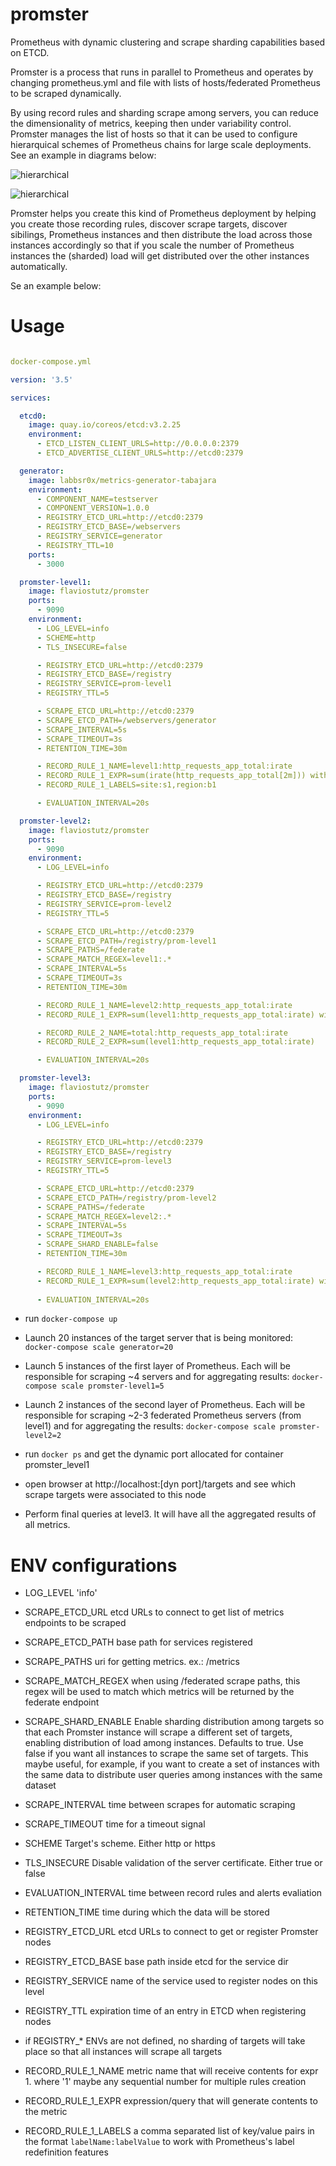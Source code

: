 # promster
Prometheus with dynamic clustering and scrape sharding capabilities based on ETCD.

Promster is a process that runs in parallel to Prometheus and operates by changing prometheus.yml and file with lists of hosts/federated Prometheus to be scraped dynamically.

By using record rules and sharding scrape among servers, you can reduce the dimensionality of metrics, keeping then under variability control. Promster manages the list of hosts so that it can be used to configure hierarquical schemes of Prometheus chains for large scale deployments. See an example in diagrams below:

![hierarchical](docs/hierarchical-prometheus.png "diagram")

![hierarchical](docs/etcd-prometheus.png "diagram")

Promster helps you create this kind of Prometheus deployment by helping you create those recording rules, discover scrape targets, discover sibilings, Prometheus instances and then distribute the load across those instances accordingly so that if you scale the number of Prometheus instances the (sharded) load will get distributed over the other instances automatically.

Se an example below:

# Usage

```yml

docker-compose.yml

version: '3.5'

services:

  etcd0:
    image: quay.io/coreos/etcd:v3.2.25
    environment:
      - ETCD_LISTEN_CLIENT_URLS=http://0.0.0.0:2379
      - ETCD_ADVERTISE_CLIENT_URLS=http://etcd0:2379

  generator:
    image: labbsr0x/metrics-generator-tabajara
    environment:
      - COMPONENT_NAME=testserver
      - COMPONENT_VERSION=1.0.0
      - REGISTRY_ETCD_URL=http://etcd0:2379
      - REGISTRY_ETCD_BASE=/webservers
      - REGISTRY_SERVICE=generator
      - REGISTRY_TTL=10
    ports:
      - 3000

  promster-level1:
    image: flaviostutz/promster
    ports:
      - 9090
    environment:
      - LOG_LEVEL=info
      - SCHEME=http
      - TLS_INSECURE=false

      - REGISTRY_ETCD_URL=http://etcd0:2379
      - REGISTRY_ETCD_BASE=/registry
      - REGISTRY_SERVICE=prom-level1
      - REGISTRY_TTL=5

      - SCRAPE_ETCD_URL=http://etcd0:2379
      - SCRAPE_ETCD_PATH=/webservers/generator
      - SCRAPE_INTERVAL=5s
      - SCRAPE_TIMEOUT=3s
      - RETENTION_TIME=30m

      - RECORD_RULE_1_NAME=level1:http_requests_app_total:irate
      - RECORD_RULE_1_EXPR=sum(irate(http_requests_app_total[2m])) without (job,server_name,instance)
      - RECORD_RULE_1_LABELS=site:s1,region:b1

      - EVALUATION_INTERVAL=20s

  promster-level2:
    image: flaviostutz/promster
    ports:
      - 9090
    environment:
      - LOG_LEVEL=info

      - REGISTRY_ETCD_URL=http://etcd0:2379
      - REGISTRY_ETCD_BASE=/registry
      - REGISTRY_SERVICE=prom-level2
      - REGISTRY_TTL=5

      - SCRAPE_ETCD_URL=http://etcd0:2379
      - SCRAPE_ETCD_PATH=/registry/prom-level1
      - SCRAPE_PATHS=/federate
      - SCRAPE_MATCH_REGEX=level1:.*
      - SCRAPE_INTERVAL=5s
      - SCRAPE_TIMEOUT=3s
      - RETENTION_TIME=30m

      - RECORD_RULE_1_NAME=level2:http_requests_app_total:irate
      - RECORD_RULE_1_EXPR=sum(level1:http_requests_app_total:irate) without (job,instance)

      - RECORD_RULE_2_NAME=total:http_requests_app_total:irate
      - RECORD_RULE_2_EXPR=sum(level1:http_requests_app_total:irate)

      - EVALUATION_INTERVAL=20s

  promster-level3:
    image: flaviostutz/promster
    ports:
      - 9090
    environment:
      - LOG_LEVEL=info

      - REGISTRY_ETCD_URL=http://etcd0:2379
      - REGISTRY_ETCD_BASE=/registry
      - REGISTRY_SERVICE=prom-level3
      - REGISTRY_TTL=5

      - SCRAPE_ETCD_URL=http://etcd0:2379
      - SCRAPE_ETCD_PATH=/registry/prom-level2
      - SCRAPE_PATHS=/federate
      - SCRAPE_MATCH_REGEX=level2:.*
      - SCRAPE_INTERVAL=5s
      - SCRAPE_TIMEOUT=3s
      - SCRAPE_SHARD_ENABLE=false
      - RETENTION_TIME=30m

      - RECORD_RULE_1_NAME=level3:http_requests_app_total:irate
      - RECORD_RULE_1_EXPR=sum(level2:http_requests_app_total:irate) without (job,instance)
      
      - EVALUATION_INTERVAL=20s

```

* run ```docker-compose up```

* Launch 20 instances of the target server that is being monitored: ```docker-compose scale generator=20```

* Launch 5 instances of the first layer of Prometheus. Each will be responsible for scraping ~4 servers and for aggregating results: ```docker-compose scale promster-level1=5```

* Launch 2 instances of the second layer of Prometheus. Each will be responsible for scraping ~2-3 federated Prometheus servers (from level1) and for aggregating the results: ```docker-compose scale promster-level2=2```

* run ```docker ps``` and get the dynamic port allocated for container promster_level1

* open browser at http://localhost:[dyn port]/targets and see which scrape targets were associated to this node

* Perform final queries at level3. It will have all the aggregated results of all metrics.

# ENV configurations

* LOG_LEVEL 'info'
* SCRAPE_ETCD_URL etcd URLs to connect to get list of metrics endpoints to be scraped
* SCRAPE_ETCD_PATH base path for services registered
* SCRAPE_PATHS uri for getting metrics. ex.: /metrics
* SCRAPE_MATCH_REGEX when using /federated scrape paths, this regex will be used to match which metrics will be returned by the federate endpoint
* SCRAPE_SHARD_ENABLE Enable sharding distribution among targets so that each Promster instance will scrape a different set of targets, enabling distribution of load among instances. Defaults to true. Use false if you want all instances to scrape the same set of targets. This maybe useful, for example, if you want to create a set of instances with the same data to distribute user queries among instances with the same dataset
* SCRAPE_INTERVAL time between scrapes for automatic scraping
* SCRAPE_TIMEOUT time for a timeout signal

* SCHEME Target's scheme. Either http or https
* TLS_INSECURE Disable validation of the server certificate. Either true or false

* EVALUATION_INTERVAL time between record rules and alerts evaliation
* RETENTION_TIME time during which the data will be stored

* REGISTRY_ETCD_URL etcd URLs to connect to get or register Promster nodes
* REGISTRY_ETCD_BASE base path inside etcd for the service dir
* REGISTRY_SERVICE name of the service used to register nodes on this level
* REGISTRY_TTL expiration time of an entry in ETCD when registering nodes
* if REGISTRY_* ENVs are not defined, no sharding of targets will take place so that all instances will scrape all targets

* RECORD_RULE_1_NAME metric name that will receive contents for expr 1. where '1' maybe any sequential number for multiple rules creation
* RECORD_RULE_1_EXPR expression/query that will generate contents to the metric
* RECORD_RULE_1_LABELS a comma separated list of key/value pairs in the format `labelName:labelValue` to work with Prometheus's label redefinition features
